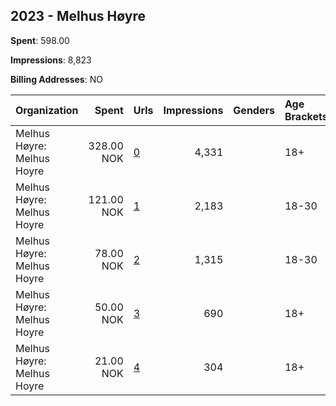 ## 2023 - Melhus Høyre 
**Spent**: 598.00

**Impressions**: 8,823

**Billing Addresses**: NO

|Organization|Spent|Urls|Impressions|Genders|Age Brackets|Country Codes|
|:---|---:|:---|---:|:---|:---|:---|
|Melhus Høyre: Melhus Hoyre|328.00 NOK|[0](https://www.snap.com/political-ads/asset/21ee06b8b85287ee5b58b7877931597ede159eb39ae674271482883f71846b80?mediaType=jpeg)|4,331||18+|norway|
|Melhus Høyre: Melhus Hoyre|121.00 NOK|[1](https://www.snap.com/political-ads/asset/1785fb79a626f790e3d3974a7b5211505edfaa735441510439938eb7fd63e62b?mediaType=jpeg)|2,183||18-30|norway|
|Melhus Høyre: Melhus Hoyre|78.00 NOK|[2](https://www.snap.com/political-ads/asset/c5144abdc3ed00983ae6d6842eb2ef1b32475ea4e5be5b140c03e6c32001c1c9?mediaType=jpeg)|1,315||18-30|norway|
|Melhus Høyre: Melhus Hoyre|50.00 NOK|[3](https://www.snap.com/political-ads/asset/a10dd297e94b4f4c37abbbe2dd68b6a5b3aaeb3cde5acd7288eb6f26abe9aff6?mediaType=jpeg)|690||18+|norway|
|Melhus Høyre: Melhus Hoyre|21.00 NOK|[4](https://www.snap.com/political-ads/asset/68ed26ddf0e689639bb07cb2a6299f9768b9be65a856fa85bb00004b7078d6f3?mediaType=jpeg)|304||18+|norway|

